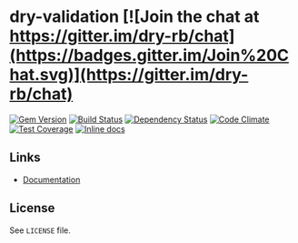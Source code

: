 [gem]: https://rubygems.org/gems/dry-validation
[travis]: https://travis-ci.org/dry-rb/dry-validation
[gemnasium]: https://gemnasium.com/dry-rb/dry-validation
[codeclimate]: https://codeclimate.com/github/dry-rb/dry-validation
[coveralls]: https://coveralls.io/r/dry-rb/dry-validation
[inchpages]: http://inch-ci.org/github/dry-rb/dry-validation

# dry-validation [![Join the chat at https://gitter.im/dry-rb/chat](https://badges.gitter.im/Join%20Chat.svg)](https://gitter.im/dry-rb/chat)

[![Gem Version](https://badge.fury.io/rb/dry-validation.svg)][gem]
[![Build Status](https://travis-ci.org/dry-rb/dry-validation.svg?branch=master)][travis]
[![Dependency Status](https://gemnasium.com/dry-rb/dry-validation.svg)][gemnasium]
[![Code Climate](https://codeclimate.com/github/dry-rb/dry-validation/badges/gpa.svg)][codeclimate]
[![Test Coverage](https://codeclimate.com/github/dry-rb/dry-validation/badges/coverage.svg)][codeclimate]
[![Inline docs](http://inch-ci.org/github/dry-rb/dry-validation.svg?branch=master)][inchpages]

## Links

* [Documentation](http://dry-rb.org/gems/dry-validation)

## License

See `LICENSE` file.
